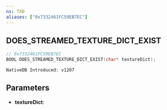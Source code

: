 ```yaml
---
ns: TXD
aliases: ["0x7332461FC59EB7EC"]
---
```

## DOES_STREAMED_TEXTURE_DICT_EXIST

```c
// 0x7332461FC59EB7EC
BOOL DOES_STREAMED_TEXTURE_DICT_EXIST(char* textureDict);
```

```
NativeDB Introduced: v1207
```

## Parameters
* **textureDict**:
